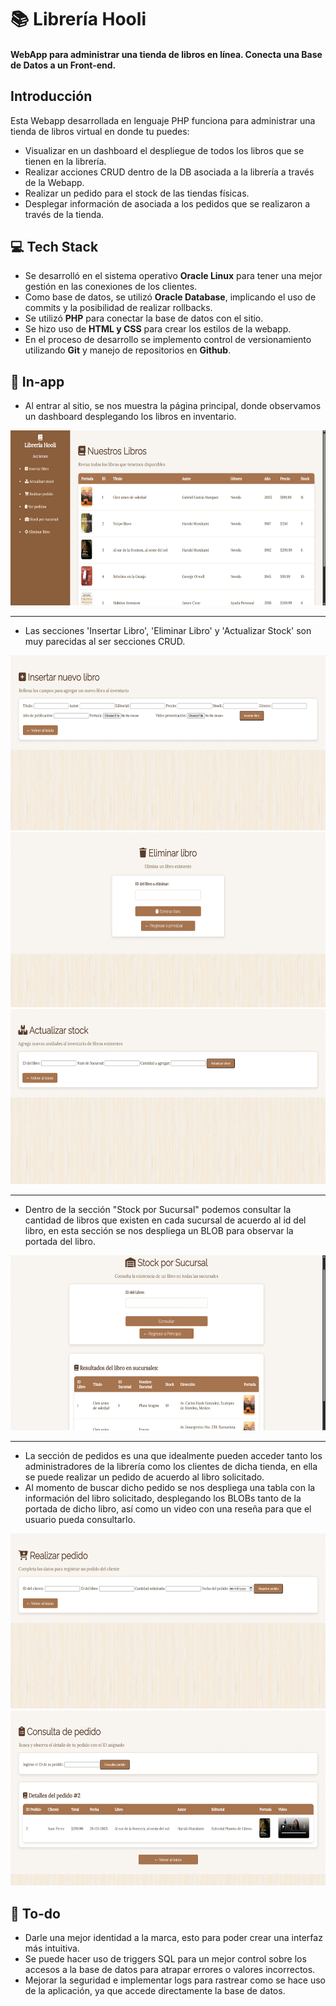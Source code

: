 # 📚 Librería Hooli

#### WebApp para administrar una tienda de libros en línea. Conecta una Base de Datos a un Front-end.
## Introducción
Esta Webapp desarrollada en lenguaje PHP funciona para administrar una tienda de libros virtual en donde tu puedes: 
- Visualizar en un dashboard el despliegue de todos los libros que se tienen en la librería.
- Realizar acciones CRUD dentro de la DB asociada a la librería a través de la Webapp.
- Realizar un pedido para el stock de las tiendas físicas.
- Desplegar información de asociada a los pedidos que se realizaron a través de la tienda.

## 💻 Tech Stack
- Se desarrolló en el sistema operativo **Oracle Linux** para tener una mejor gestión en las conexiones de los clientes.
- Como base de datos, se utilizó **Oracle Database**, implicando el uso de commits y la posibilidad de realizar rollbacks. 
- Se utilizó **PHP** para conectar la base de datos con el sitio.
- Se hizo uso de **HTML y CSS** para crear los estilos de la webapp.
- En el proceso de desarrollo se implemento control de versionamiento utilizando **Git** y manejo de repositorios en **Github**.

## 📲 In-app
- Al entrar al sitio, se nos muestra la página principal, donde observamos un dashboard desplegando los libros en inventario.
<img src="https://github.com/alexisserapio/LibreriaHooli/blob/main/images/1.png" alt="Captura de Pantalla sobre la app en el m贸vil y su interfaz principal" width="600" height="280">

---
- Las secciones 'Insertar Libro', 'Eliminar Libro' y 'Actualizar Stock' son muy parecidas al ser secciones CRUD.
<img src="https://github.com/alexisserapio/LibreriaHooli/blob/main/images/2.png" alt="Captura de Pantalla sobre el apartado de escaneo QR" width="600" height="280">
<img src="https://github.com/alexisserapio/LibreriaHooli/blob/main/images/3.png" alt="Captura de Pantalla sobre el apartado de escaneo QR" width="600" height="280">
<img src="https://github.com/alexisserapio/LibreriaHooli/blob/main/images/4.png" alt="Captura de Pantalla sobre el apartado de escaneo QR" width="600" height="280">

---
- Dentro de la sección "Stock por Sucursal" podemos consultar la cantidad de libros que existen en cada sucursal de acuerdo al id del libro, en esta sección se nos despliega un BLOB para observar la portada del libro.
<img src="https://github.com/alexisserapio/LibreriaHooli/blob/main/images/5.png" alt="Captura de Pantalla sobre el apartado de escaneo QR" width="600" height="280">

---
- La sección de pedidos es una que idealmente pueden acceder tanto los administradores de la librería como los clientes de dicha tienda, en ella se puede realizar un pedido de acuerdo al libro solicitado.
- Al momento de buscar dicho pedido se nos despliega una tabla con la información del libro solicitado, desplegando los BLOBs tanto de la portada de dicho libro, así como un video con una reseña para que el usuario pueda consultarlo.
<img src="https://github.com/alexisserapio/LibreriaHooli/blob/main/images/6.png" alt="Captura de Pantalla sobre el apartado de escaneo QR" width="600" height="280">
<img src="https://github.com/alexisserapio/LibreriaHooli/blob/main/images/7.png" alt="Captura de Pantalla sobre el apartado de escaneo QR" width="600" height="280">

## 📣 To-do
- Darle una mejor identidad a la marca, esto para poder crear una interfaz más intuitiva.
- Se puede hacer uso de triggers SQL para un mejor control sobre los accesos a la base de datos para atrapar errores o valores incorrectos.
- Mejorar la seguridad e implementar logs para rastrear como se hace uso de la aplicación, ya que accede directamente la base de datos.
